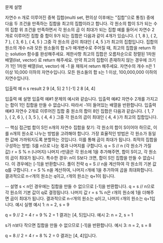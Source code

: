 문제 설명

자연수 n 개로 이루어진 중복 집합(multi set, 편의상 이후에는 "집합"으로 통칭) 중에 다음 두 조건을 만족하는 집합을 최고의 집합이라고 합니다.
각 원소의 합이 S가 되는 수의 집합
위 조건을 만족하면서 각 원소의 곱 이 최대가 되는 집합
예를 들어서 자연수 2개로 이루어진 집합 중 합이 9가 되는 집합은 다음과 같이 4개가 있습니다.
{ 1, 8 }, { 2, 7 }, { 3, 6 }, { 4, 5 }
그중 각 원소의 곱이 최대인 { 4, 5 }가 최고의 집합입니다.
집합의 원소의 개수 n과 모든 원소들의 합 s가 매개변수로 주어질 때, 최고의 집합을 return 하는 solution 함수를 완성해주세요.
제한사항
최고의 집합은 오름차순으로 정렬된 1차원 배열(list, vector) 로 return 해주세요.
만약 최고의 집합이 존재하지 않는 경우에 크기가 1인 1차원 배열(list, vector) 에 -1 을 채워서 return 해주세요.
자연수의 개수 n은 1 이상 10,000 이하의 자연수입니다.
모든 원소들의 합 s는 1 이상, 100,000,000 이하의 자연수입니다.

입출력 예
n	s	result
2	9	[4, 5]
2	1	[-1]
2	8	[4, 4]

입출력 예 설명
입출력 예#1
문제의 예시와 같습니다.
입출력 예#2
자연수 2개를 가지고는 합이 1인 집합을 만들 수 없습니다. 따라서 -1이 들어있는 배열을 반환합니다.
입출력 예#3
자연수 2개로 이루어진 집합 중 원소의 합이 8인 집합은 다음과 같습니다.
{ 1, 7 }, { 2, 6 }, { 3, 5 }, { 4, 4 }
그중 각 원소의 곱이 최대인 { 4, 4 }가 최고의 집합입니다.

--
핵심 접근법
합이 S인 n개의 자연수 집합을 찾기:
각 원소의 합이 S이어야 하므로, 이를 n개의 원소로 나누는 방법을 고려해야 합니다.
가장 효율적인 방법은 각 원소가 동일한 값에 가까워지도록 분할하는 것입니다. 이를 통해 곱이 최대가 됩니다.
최적의 집합을 구성하는 방법:
S를 n으로 나눈 몫과 나머지를 구합니다.
q = S // n (각 원소가 가질 값)
r = S % n (나머지)
나머지 r만큼은 각 원소에 1을 추가해주면, 합이 S이고, 각 원소의 곱이 최대가 됩니다.
특수한 경우:
n이 S보다 크면, 합이 S인 집합을 만들 수 없습니다. 이 경우에는 [-1]을 반환합니다.
풀이 전략
q = S // n을 계산하여 각 원소의 기본 값 q를 구합니다.
r = S % n을 계산하여, 나머지 r개에 1을 추가하여 곱을 최대화합니다.
결과적으로 n-r개의 원소는 q이고, r개의 원소는 q+1이 됩니다.

--
설명
s < n인 경우에는 집합을 만들 수 없으므로 [-1]을 반환합니다.
q = s // n으로 각 원소의 기본 값이 q로 결정됩니다.
나머지 값 r = s % n은 r개의 원소에 1을 더해주면 곱이 최대가 됩니다.
결과적으로 n-r개의 원소는 q이고, 나머지 r개의 원소는 q+1입니다.
예시 실행
예시 1: n = 2, s = 9

q = 9 // 2 = 4
r = 9 % 2 = 1
결과는 [4, 5]입니다.
예시 2: n = 2, s = 1

s가 n보다 작으면 집합을 만들 수 없으므로 [-1]을 반환합니다.
예시 3: n = 2, s = 8

q = 8 // 2 = 4
r = 8 % 2 = 0
결과는 [4, 4]입니다.